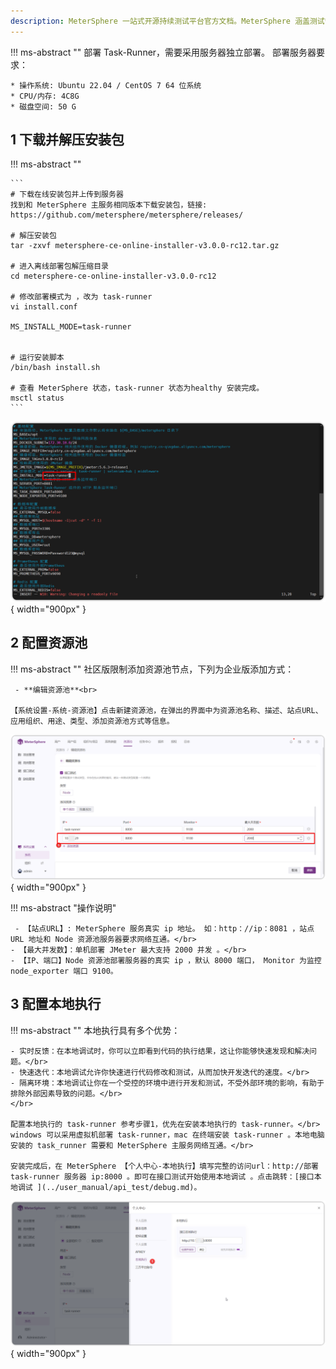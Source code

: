```yaml
---
description: MeterSphere 一站式开源持续测试平台官方文档。MeterSphere 涵盖测试管理、接口测试、UI 测试和性能测试等功能，全面兼容 JMeter、Selenium 等主流开源标准，有效助力开发和测试团队充分利用云弹性进行高度可 扩展的自动化测试，加速高质量的软件交付。
---
```


!!! ms-abstract ""
    部署 Task-Runner，需要采用服务器独立部署。 部署服务器要求：

    * 操作系统: Ubuntu 22.04 / CentOS 7 64 位系统
    * CPU/内存: 4C8G 
    * 磁盘空间: 50 G

    

## 1 下载并解压安装包
!!! ms-abstract ""

    ```
    # 下载在线安装包并上传到服务器
    找到和 MeterSphere 主服务相同版本下载安装包，链接:  https://github.com/metersphere/metersphere/releases/
    
    # 解压安装包
    tar -zxvf metersphere-ce-online-installer-v3.0.0-rc12.tar.gz

    # 进入离线部署包解压缩目录
    cd metersphere-ce-online-installer-v3.0.0-rc12

    # 修改部署模式为 ，改为 task-runner
    vi install.conf

    MS_INSTALL_MODE=task-runner

    
    # 运行安装脚本
    /bin/bash install.sh
    
    # 查看 MeterSphere 状态，task-runner 状态为healthy 安装完成。
    msctl status
    ```
![配置主机3](../img/installation/dis_pressure/修改模式.png){ width="900px" }


## 2 配置资源池

!!! ms-abstract ""
    社区版限制添加资源池节点，下列为企业版添加方式：

     - **编辑资源池**<br>

    【系统设置-系统-资源池】点击新建资源池，在弹出的界面中为资源池名称、描述、站点URL、应用组织、用途、类型、添加资源池方式等信息。
![配置主机3](../img/installation/dis_pressure/资源池添加.png){ width="900px" }


!!! ms-abstract "操作说明"
 
     - 【站点URL】: MeterSphere 服务真实 ip 地址。 如：http：//ip：8081 ，站点 URL 地址和 Node 资源池服务器要求网络互通。</br>
    - 【最大并发数】：单机部署 JMeter 最大支持 2000 并发 。</br>
    - 【IP、端口】Node 资源池部署服务器的真实 ip ，默认 8000 端口， Monitor 为监控 node_exporter 端口 9100。
  
## 3 配置本地执行

!!! ms-abstract ""
    本地执行具有多个优势：</br>

    - 实时反馈：在本地调试时，你可以立即看到代码的执行结果，这让你能够快速发现和解决问题。</br>
    - 快速迭代：本地调试允许你快速进行代码修改和测试，从而加快开发迭代的速度。</br>
    - 隔离环境：本地调试让你在一个受控的环境中进行开发和测试，不受外部环境的影响，有助于排除外部因素导致的问题。</br>
    </br>

    配置本地执行的 task-runner 参考步骤1，优先在安装本地执行的 task-runner。</br>
    windows 可以采用虚拟机部署 task-runner，mac 在终端安装 task-runner 。本地电脑安装的 task_runner 需要和 MeterSphere 主服务网络互通。</br>

    安装完成后，在 MeterSphere 【个人中心-本地执行】填写完整的访问url：http://部署 task-runner 服务器 ip:8000 。即可在接口测试开始使用本地调试 。点击跳转：[接口本地调试 ](../user_manual/api_test/debug.md)。
![配置主机3](../img/installation/dis_pressure/task.png){ width="900px" }

   
